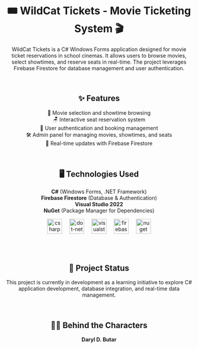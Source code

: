 <div align="center">
  
  # 🎟️ WildCat Tickets - Movie Ticketing System 🎬
  
  WildCat Tickets is a C# Windows Forms application designed for movie ticket reservations in school cinemas. It allows users to browse movies, select showtimes, and reserve seats in real-time. The project leverages Firebase Firestore for database management and user authentication.
  
  <br>
  
  ## ✨ Features
  🎥 Movie selection and showtime browsing  
  🪑 Interactive seat reservation system  
  🔐 User authentication and booking management  
  🛠️ Admin panel for managing movies, showtimes, and seats  
  🔄 Real-time updates with Firebase Firestore  
  
  <br>
  
  ## 🖥️ Technologies Used
  **C#** (Windows Forms, .NET Framework)  
  **Firebase Firestore** (Database & Authentication)  
  **Visual Studio 2022**  
  **NuGet** (Package Manager for Dependencies)  
  
  <img src="https://cdn.jsdelivr.net/gh/devicons/devicon/icons/csharp/csharp-original.svg" height="40" alt="csharp logo"  />
  <img width="12" />
  <img src="https://cdn.jsdelivr.net/gh/devicons/devicon/icons/dot-net/dot-net-plain-wordmark.svg" height="40" alt="dot-net logo"  />
  <img width="12" />
  <img src="https://cdn.jsdelivr.net/gh/devicons/devicon/icons/visualstudio/visualstudio-plain.svg" height="40" alt="visualstudio logo"  />
  <img width="12" />
  <img src="https://cdn.jsdelivr.net/gh/devicons/devicon/icons/firebase/firebase-plain.svg" height="40" alt="firebase logo"  />
  <img width="12" />
  <img src="https://cdn.jsdelivr.net/gh/devicons/devicon/icons/nuget/nuget-original.svg" height="40" alt="nuget logo"  />
  
  <br>  <br>
  
  ## 🚀 Project Status
  This project is currently in development as a learning initiative to explore C# application development, database integration, and real-time data management.
  
  <br>
  
  ## 👨‍💻 Behind the Characters
  **Daryl D. Butar**

</div>
